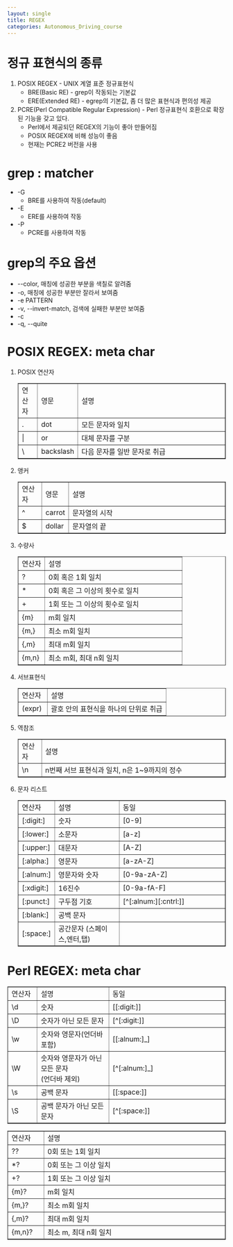 ```yaml
---
layout: single
title: REGEX
categories: Autonomous_Driving_course
---
```


# 정규 표현식의 종류
1. POSIX REGEX - UNIX 계열 표준 정규표현식
    * BRE(Basic RE) - grep이 작동되는 기본값
    * ERE(Extended RE) - egrep의 기본값, 좀 더 많은 표현식과 편의성 제공
2. PCRE(Perl Compatible Regular Expression) - Perl 정규표현식 호환으로 확장된 기능을 갖고 있다.
    * Perl에서 제공되던 REGEX의 기능이 좋아 만들어짐
    * POSIX REGEX에 비해 성능이 좋음
    * 현재는 PCRE2 버전을 사용

# grep : matcher
* -G
    * BRE를 사용하여 작동(default)
* -E
    * ERE를 사용하여 작동
* -P
    * PCRE를 사용하여 작동

# grep의 주요 옵션
* --color, 매칭에 성공한 부분을 색칠로 알려줌
* -o, 매칭에 성공한 부분만 잘라서 보여줌
* -e PATTERN
* -v, --invert-match, 검색에 실패한 부분만 보여줌
* -c
* -q, --quite

# POSIX REGEX: meta char
1. POSIX 연산자
    <table style="border-collapse: collapse; width: 100%;" border="1" data-ke-align="alignLeft">
    <tbody>
    <tr>
    <td style="width: 9.6124%;">연산자</td>
    <td style="width: 11.3565%;">영문</td>
    <td style="width: 79.031%;">설명</td>
    </tr>
    <tr>
    <td style="width: 9.6124%;">.</td>
    <td style="width: 11.3565%;">dot</td>
    <td style="width: 79.031%;">모든 문자와 일치</td>
    </tr>
    <tr>
    <td style="width: 9.6124%;">|</td>
    <td style="width: 11.3565%;">or</td>
    <td style="width: 79.031%;">대체 문자를 구분</td>
    </tr>
    <tr>
    <td style="width: 9.6124%;">\</td>
    <td style="width: 11.3565%;">backslash</td>
    <td style="width: 79.031%;">다음 문자를 일반 문자로 취급</td>
    </tr>
    </tbody>
    </table>


2. 앵커
    <div class="table_wrap"><table style="border-collapse: collapse; width: 100%;" border="1" data-ke-align="alignLeft">
    <tbody>
    <tr>
    <td style="width: 11.3954%;">연산자</td>
    <td style="width: 13.0232%;">영문</td>
    <td style="width: 75.5813%;">설명</td>
    </tr>
    <tr>
    <td style="width: 11.3954%;">^</td>
    <td style="width: 13.0232%;">carrot</td>
    <td style="width: 75.5813%;">문자열의 시작</td>
    </tr>
    <tr>
    <td style="width: 11.3954%;">$</td>
    <td style="width: 13.0232%;">dollar</td>
    <td style="width: 75.5813%;">문자열의 끝</td>
    </tr>
    </tbody>
    </table></div>


3. 수량사
    <div class="table_wrap"><table style="border-collapse: collapse; width: 100%;" border="1" data-ke-align="alignLeft">
    <tbody>
    <tr>
    <td style="width: 16.1628%;">연산자</td>
    <td style="width: 83.8372%;">설명</td>
    </tr>
    <tr>
    <td style="width: 16.1628%;">?</td>
    <td style="width: 83.8372%;">0회 혹은 1회 일치</td>
    </tr>
    <tr>
    <td style="width: 16.1628%;">*</td>
    <td style="width: 83.8372%;">0회 혹은 그 이상의 횟수로 일치</td>
    </tr>
    <tr>
    <td style="width: 16.1628%;">+</td>
    <td style="width: 83.8372%;">1회 또는 그 이상의 횟수로 일치</td>
    </tr>
    <tr>
    <td style="width: 16.1628%;">{m}</td>
    <td style="width: 83.8372%;">m회 일치</td>
    </tr>
    <tr>
    <td style="width: 16.1628%;">{m,}</td>
    <td style="width: 83.8372%;">최소 m회 일치</td>
    </tr>
    <tr>
    <td style="width: 16.1628%;">{,m}</td>
    <td style="width: 83.8372%;">최대 m회 일치</td>
    </tr>
    <tr>
    <td style="width: 16.1628%;">{m,n}</td>
    <td style="width: 83.8372%;">최소 m회, 최대 n회 일치</td>
    </tr>
    </tbody>
    </table></div>



4. 서브표현식
    <div class="table_wrap"><table style="border-collapse: collapse;" border="1" data-ke-align="alignLeft">
    <tbody>
    <tr style="height: 20px;">
    <td style="width: 19.6512%; height: 20px;">연산자</td>
    <td style="width: 80.3488%; height: 20px;">설명</td>
    </tr>
    <tr style="height: 20px;">
    <td style="width: 19.6512%; height: 20px;">(expr)</td>
    <td style="width: 80.3488%; height: 20px;">괄호 안의 표현식을 하나의 단위로 취급</td>
    </tr>
    </tbody>
    </table></div>

5. 역참조
    <div class="table_wrap"><table style="border-collapse: collapse; width: 100%;" border="1" data-ke-align="alignLeft">
    <tbody>
    <tr>
    <td style="width: 11.2791%;">연산자</td>
    <td style="width: 88.7209%;">설명</td>
    </tr>
    <tr>
    <td style="width: 11.2791%;">\n</td>
    <td style="width: 88.7209%;">n번째 서브 표현식과 일치, n은 1~9까지의 정수</td>
    </tr>
    </tbody>
    </table></div>


6. 문자 리스트
    <div class="table_wrap"><table style="border-collapse: collapse; width: 100%;" border="1" data-ke-align="alignLeft">
    <tbody>
    <tr>
    <td style="width: 13.5659%;">연산자</td>
    <td style="width: 32.9844%;">설명</td>
    <td style="width: 53.4496%;">동일</td>
    </tr>
    <tr>
    <td style="width: 13.5659%;">[:digit:]</td>
    <td style="width: 32.9844%;">숫자</td>
    <td style="width: 53.4496%;">[0-9]</td>
    </tr>
    <tr>
    <td style="width: 13.5659%;">[:lower:]</td>
    <td style="width: 32.9844%;">소문자</td>
    <td style="width: 53.4496%;">[a-z]</td>
    </tr>
    <tr>
    <td style="width: 13.5659%;">[:upper:]</td>
    <td style="width: 32.9844%;">대문자</td>
    <td style="width: 53.4496%;">[A-Z]</td>
    </tr>
    <tr>
    <td style="width: 13.5659%;">[:alpha:]</td>
    <td style="width: 32.9844%;">영문자</td>
    <td style="width: 53.4496%;">[a-zA-Z]</td>
    </tr>
    <tr>
    <td style="width: 13.5659%;">[:alnum:]</td>
    <td style="width: 32.9844%;">영문자와 숫자</td>
    <td style="width: 53.4496%;">[0-9a-zA-Z]</td>
    </tr>
    <tr>
    <td style="width: 13.5659%;">[:xdigit:]</td>
    <td style="width: 32.9844%;">16진수</td>
    <td style="width: 53.4496%;">[0-9a-fA-F]</td>
    </tr>
    <tr>
    <td style="width: 13.5659%;">[:punct:]</td>
    <td style="width: 32.9844%;">구두점 기호</td>
    <td style="width: 53.4496%;">[^[:alnum:][:cntrl:]]</td>
    </tr>
    <tr>
    <td style="width: 13.5659%;">[:blank:]</td>
    <td style="width: 32.9844%;">공백 문자</td>
    <td style="width: 53.4496%;">&nbsp;</td>
    </tr>
    <tr>
    <td style="width: 13.5659%;">[:space:]</td>
    <td style="width: 32.9844%;">공간문자 (스페이스,엔터,탭)</td>
    <td style="width: 53.4496%;">&nbsp;</td>
    </tr>
    </tbody>
    </table></div>


# Perl REGEX: meta char
<div class="table_wrap"><table style="border-collapse: collapse; width: 100%;" border="1" data-ke-align="alignLeft">
<tbody>
<tr>
<td style="width: 13.4496%;">연산자</td>
<td style="width: 32.9845%;">설명</td>
<td style="width: 53.5658%;">동일</td>
</tr>
<tr>
<td style="width: 13.4496%;">\d</td>
<td style="width: 32.9845%;">숫자</td>
<td style="width: 53.5658%;">[[:digit:]]</td>
</tr>
<tr>
<td style="width: 13.4496%;">\D</td>
<td style="width: 32.9845%;">숫자가 아닌 모든 문자</td>
<td style="width: 53.5658%;">[^[:digit:]]</td>
</tr>
<tr>
<td style="width: 13.4496%;">\w</td>
<td style="width: 32.9845%;">숫자와 영문자(언더바 포함)</td>
<td style="width: 53.5658%;">[[:alnum:]_]</td>
</tr>
<tr>
<td style="width: 13.4496%;">\W</td>
<td style="width: 32.9845%;">숫자와 영문자가 아닌 모든 문자<br>(언더바 제외)</td>
<td style="width: 53.5658%;">[^[:alnum:]_]</td>
</tr>
<tr>
<td style="width: 13.4496%;">\s</td>
<td style="width: 32.9845%;">공백 문자</td>
<td style="width: 53.5658%;">[[:space:]]</td>
</tr>
<tr>
<td style="width: 13.4496%;">\S</td>
<td style="width: 32.9845%;">공백 문자가 아닌 모든 문자</td>
<td style="width: 53.5658%;">[^[:space:]]</td>
</tr>
</tbody>
</table></div>

<div class="table_wrap"><table style="border-collapse: collapse; width: 100%;" border="1" data-ke-align="alignLeft">
<tbody>
<tr style="height: 20px;">
<td style="width: 8.13949%; height: 20px;">연산자</td>
<td style="width: 58.527%; height: 20px;">설명</td>
</tr>
<tr style="height: 20px;">
<td style="width: 8.13949%; height: 20px;">??</td>
<td style="width: 58.527%; height: 20px;">0회 또는 1회 일치</td>
</tr>
<tr style="height: 20px;">
<td style="width: 8.13949%; height: 20px;">*?</td>
<td style="width: 58.527%; height: 20px;">0회 또는 그 이상 일치</td>
</tr>
<tr style="height: 20px;">
<td style="width: 8.13949%; height: 20px;">+?</td>
<td style="width: 58.527%; height: 20px;">1회 또는 그 이상 일치</td>
</tr>
<tr style="height: 20px;">
<td style="width: 8.13949%; height: 20px;">{m}?</td>
<td style="width: 58.527%; height: 20px;">m회 일치</td>
</tr>
<tr style="height: 20px;">
<td style="width: 8.13949%; height: 20px;">{m,}?</td>
<td style="width: 58.527%; height: 20px;">최소 m회 일치&nbsp;</td>
</tr>
<tr style="height: 20px;">
<td style="width: 8.13949%; height: 20px;">{,m}?</td>
<td style="width: 58.527%; height: 20px;">최대 m회 일치</td>
</tr>
<tr style="height: 20px;">
<td style="width: 8.13949%; height: 20px;">{m,n}?</td>
<td style="width: 58.527%; height: 20px;">최소 m, 최대 n회 일치</td>
</tr>
</tbody>
</table></div>